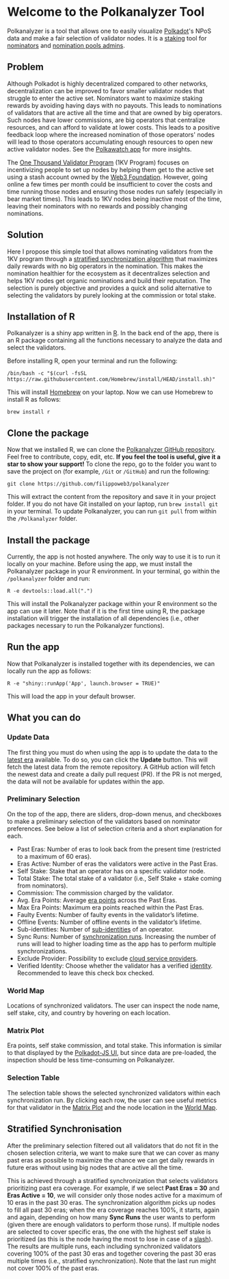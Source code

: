# Welcome to the Polkanalyzer Tool

Polkanalyzer is a tool that allows one to easily visualize [Polkadot](https://polkadot.network/)'s NPoS data and make a fair selection of validator nodes. It is a [staking](https://wiki.polkadot.network/docs/learn-staking) tool for [nominators](https://wiki.polkadot.network/docs/learn-nominator) and [nomination pools admins](https://wiki.polkadot.network/docs/learn-nomination-pools).

## Problem

Although Polkadot is highly decentralized compared to other networks, decentralization can be improved to favor smaller validator nodes that struggle to enter the active set. Nominators want to maximize staking rewards by avoiding having days with no payouts. This leads to nominations of validators that are active all the time and that are owned by big operators. Such nodes have lower commissions, are big operators that centralize resources, and can afford to validate at lower costs. This leads to a positive feedback loop where the increased nomination of those operators' nodes will lead to those operators accumulating enough resources to open new active validator nodes. See the [Polkawatch app](https://polkawatch.app/validation) for more insights.

The [One Thousand Validator Program](https://wiki.polkadot.network/docs/thousand-validators) (1KV Program) focuses on incentivizing people to set up nodes by helping them get to the active set using a stash account owned by the [Web3 Foundation](https://web3.foundation/). However, going online a few times per month could be insufficient to cover the costs and time running those nodes and ensuring those nodes run safely (especially in bear market times). This leads to 1KV nodes being inactive most of the time, leaving their nominators with no rewards and possibly changing nominations.

## Solution

Here I propose this simple tool that allows nominating validators from the 1KV program through a [stratified synchronization algorithm](#stratified-synchronisation) that maximizes daily rewards with no big operators in the nomination. This makes the nomination healthier for the ecosystem as it decentralizes selection and helps 1KV nodes get organic nominations and build their reputation. The selection is purely objective and provides a quick and solid alternative to selecting the validators by purely looking at the commission or total stake.

## Installation of R

Polkanalyzer is a shiny app written in [R](https://posit.co/download/rstudio-desktop/). In the back end of the app, there is an R package containing all the functions necessary to analyze the data and select the validators.

Before installing R, open your terminal and run the following:

```
/bin/bash -c "$(curl -fsSL https://raw.githubusercontent.com/Homebrew/install/HEAD/install.sh)"
```

This will install [Homebrew](https://brew.sh/) on your laptop. Now we can use Homebrew to install R as follows:

```
brew install r
```

## Clone the package

Now that we installed R, we can clone the [Polkanalyzer GitHub repository](https://github.com/filippoweb3/polkanalyzer). Feel free to contribute, copy, edit, etc. **If you feel the tool is useful, give it a star to show your support!** To clone the repo, go to the folder you want to save the project on (for example, `/Git` or `/GitHub`) and run the following:

```
git clone https://github.com/filippoweb3/polkanalyzer
```

This will extract the content from the repository and save it in your project folder. If you do not have Git installed on your laptop, run `brew install git` in your terminal. To update Polkanalyzer, you can run `git pull` from within the `/Polkanalyzer` folder.

## Install the package

Currently, the app is not hosted anywhere. The only way to use it is to run it locally on your machine. Before using the app, we must install the Polkanalyzer package in your R environment. In your terminal, go within the `/polkanalyzer` folder and run:

```
R -e devtools::load.all(".")
```

This will install the Polkanalyzer package within your R environment so the app can use it later. Note that if it is the first time using R, the package installation will trigger the installation of all dependencies (i.e., other packages necessary to run the Polkanalyzer functions).

## Run the app

Now that Polkanalyzer is installed together with its dependencies, we can locally run the app as follows:

```
R -e "shiny::runApp('App', launch.browser = TRUE)"
```

This will load the app in your default browser.

## What you can do

### Update Data

The first thing you must do when using the app is to update the data to the [latest era](https://wiki.polkadot.network/docs/learn-staking#eras-and-sessions) available. To do so, you can click the **Update** button. This will fetch the latest data from the remote repository. A GitHub action will fetch the newest data and create a daily pull request (PR). If the PR is not merged, the data will not be available for updates within the app.

### Preliminary Selection

On the top of the app, there are sliders, drop-down menus, and checkboxes to make a preliminary selection of the validators based on nominator preferences. See below a list of selection criteria and a short explanation for each.

- Past Eras: Number of eras to look back from the present time (restricted to a maximum of 60 eras).
- Eras Active: Number of eras the validators were active in the Past Eras.
- Self Stake: Stake that an operator has on a specific validator node.
- Total Stake: The total stake of a validator (i.e., Self Stake + stake coming from nominators).
- Commission: The commission charged by the validator.
- Avg. Era Points: Average [era points](https://wiki.polkadot.network/docs/learn-staking#selection-of-validators) across the Past Eras.
- Max Era Points: Maximum era points reached within the Past Eras.
- Faulty Events: Number of faulty events in the validator’s lifetime.
- Offline Events: Number of offline events in the validator’s lifetime.
- Sub-identities: Number of [sub-identities](https://wiki.polkadot.network/docs/learn-identity#sub-accounts) of an operator.
- Sync Runs: Number of [synchronization runs](#stratified-synchronisation). Increasing the number of runs will lead to higher loading time as the app has to perform multiple synchronizations.
- Exclude Provider: Possibility to exclude [cloud service providers](https://wiki.polkadot.network/docs/learn-staking#network-providers).
- Verified Identity: Choose whether the validator has a verified [identity](https://wiki.polkadot.network/docs/learn-identity). Recommended to leave this check box checked.

### World Map

Locations of synchronized validators. The user can inspect the node name, self stake, city, and country by hovering on each location.

### Matrix Plot

Era points, self stake commission, and total stake. This information is similar to that displayed by the [Polkadot-JS UI](https://polkadot.js.org/apps/#/staking/query), but since data are pre-loaded, the inspection should be less time-consuming on Polkanalyzer.

### Selection Table

The selection table shows the selected synchronized validators within each synchronization run. By clicking each row, the user can see useful metrics for that validator in the [Matrix Plot](#matrix-plot) and the node location in the [World Map](#world-map).

## Stratified Synchronisation

After the preliminary selection filtered out all validators that do not fit in the chosen selection criteria, we want to make sure that we can cover as many past eras as possible to maximize the chance we can get daily rewards in future eras without using big nodes that are active all the time.

This is achieved through a stratified synchronization that selects validators prioritizing past era coverage. For example, if we select **Past Eras = 30** and **Eras Active = 10**, we will consider only those nodes active for a maximum of 10 eras in the past 30 eras. The synchronization algorithm picks up nodes to fill all past 30 eras; when the era coverage reaches 100%, it starts, again and again, depending on how many **Sync Runs** the user wants to perform (given there are enough validators to perform those runs). If multiple nodes are selected to cover specific eras, the one with the highest self stake is prioritized (as this is the node having the most to lose in case of a [slash](https://wiki.polkadot.network/docs/maintain-guides-validator-payout#slashing)). The results are multiple runs, each including synchronized validators covering 100% of the past 30 eras and together covering the past 30 eras multiple times (i.e., stratified synchronization). Note that the last run might not cover 100% of the past eras.


